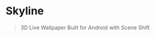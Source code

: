 # Skyline
<!--{h1:.massive-header.-with-tagline}-->

> 3D Live Wallpaper Built for Android with Scene Shift

